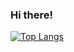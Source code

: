 ### Hi there!

[![Top Langs](https://github-readme-stats.vercel.app/api/top-langs/?username=edoconnor)](https://github.com/edoconnor/github-readme-stats)
